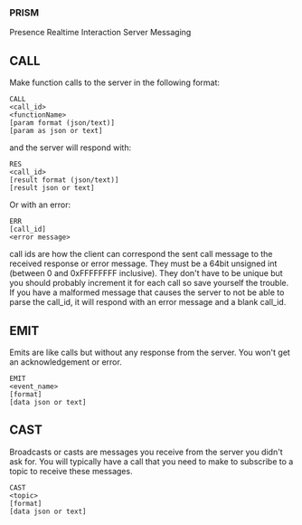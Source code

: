 
### PRISM
Presence Realtime Interaction Server Messaging

## CALL
Make function calls to the server in the following format:
```
CALL
<call_id>
<functionName>
[param format (json/text)]
[param as json or text]
```
and the server will respond with:
```
RES
<call_id>
[result format (json/text)]
[result json or text]
```
Or with an error:
```
ERR
[call_id]
<error message>
```

call ids are how the client can correspond the sent call message to the received response or error message. They must be a 64bit unsigned int (between 0 and 0xFFFFFFFF inclusive). They don't have to be unique but you should probably increment it for each call so save yourself the trouble.
If you have a malformed message that causes the server to not be able to parse the call_id, it will respond with an error message and a blank call_id.


## EMIT
Emits are like calls but without any response from the server. You won't get an acknowledgement or error.
```
EMIT
<event_name>
[format]
[data json or text]
```

## CAST
Broadcasts or casts are messages you receive from the server you didn't ask for. You will typically have a call that you need to make to subscribe to a topic to receive these messages.
```
CAST
<topic>
[format]
[data json or text]
```



